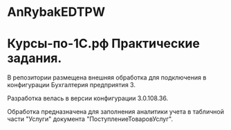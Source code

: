 # AnRybakEDTPW
# Курсы-по-1С.рф Практические задания.

В репозитории размещена внешняя обработка для подключения в конфигурации Бухгалтерия предприятия 3.

Разработка велась в версии конфигурации 3.0.108.36.

Обработка предназначена для заполнения аналитики учета в табличной части "Услуги" документа "ПоступлениеТоваровУслуг".
